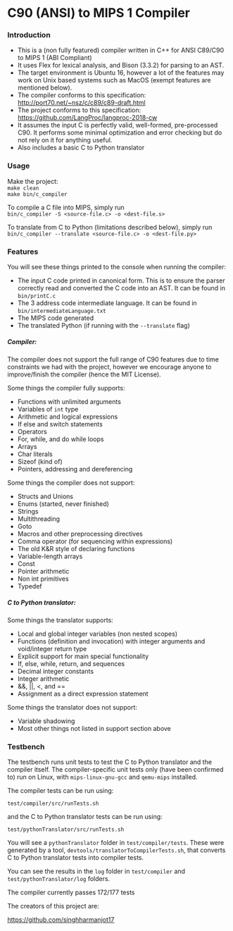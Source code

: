 # C90 (ANSI) to MIPS 1 Compiler

### Introduction

- This is a (non fully featured) compiler written in C++ for ANSI C89/C90 to MIPS 1 (ABI Compliant)
- It uses Flex for lexical analysis, and Bison (3.3.2) for parsing to an AST.
- The target environment is Ubuntu 16, however a lot of the features may work on Unix based systems such as MacOS (exempt features are mentioned below).
- The compiler conforms to this specification: http://port70.net/~nsz/c/c89/c89-draft.html
- The project conforms to this specification: https://github.com/LangProc/langproc-2018-cw
- It assumes the input C is perfectly valid, well-formed, pre-processed C90. It performs some minimal optimization and error checking but do not rely on it for anything useful.
- Also includes a basic C to Python translator

### Usage

Make the project:  
`make clean`  
`make bin/c_compiler`

To compile a C file into MIPS, simply run  
`bin/c_compiler -S <source-file.c> -o <dest-file.s>`

To translate from C to Python (limitations described below), simply run  
`bin/c_compiler --translate <source-file.c> -o <dest-file.py>`

### Features

You will see these things printed to the console when running the compiler:

- The input C code printed in canonical form. This is to ensure the parser correctly read and converted the C code into an AST. It can be found in `bin/printC.c`
- The 3 address code intermediate language. It can be found in `bin/intermediateLanguage.txt`
- The MIPS code generated
- The translated Python (if running with the `--translate` flag)

##### Compiler:

The compiler does not support the full range of C90 features due to time constraints we had with the project, however we encourage anyone to improve/finish the compiler (hence the MIT License).

Some things the compiler fully supports:

- Functions with unlimited arguments
- Variables of `int` type
- Arithmetic and logical expressions
- If else and switch statements
- Operators
- For, while, and do while loops
- Arrays
- Char literals
- Sizeof (kind of)
- Pointers, addressing and dereferencing

Some things the compiler does not support:

- Structs and Unions
- Enums (started, never finished)
- Strings
- Multithreading
- Goto
- Macros and other preprocessing directives
- Comma operator (for sequencing within expressions)
- The old K&R style of declaring functions
- Variable-length arrays
- Const
- Pointer arithmetic
- Non int primitives
- Typedef

##### C to Python translator:

Some things the translator supports:

- Local and global integer variables (non nested scopes)
- Functions (definition and invocation) with integer arguments and void/integer return type
- Explicit support for main special functionality
- If, else, while, return, and sequences
- Decimal integer constants
- Integer arithmetic
- &&, ||, <, and ==
- Assignment as a direct expression statement

Some things the translator does not support:

- Variable shadowing
- Most other things not listed in support section above

### Testbench

The testbench runs unit tests to test the C to Python translator and the compiler itself. The compiler-specific unit tests only (have been confirmed to) run on Linux, with `mips-linux-gnu-gcc` and `qemu-mips` installed.

The compiler tests can be run using:

`test/compiler/src/runTests.sh`

and the C to Python translator tests can be run using:

`test/pythonTranslator/src/runTests.sh`

You will see a `pythonTranslator` folder in `test/compiler/tests`. These were generated by a tool, `devtools/translatorToCompilerTests.sh`, that converts C to Python translator tests into compiler tests.

You can see the results in the `log` folder in `test/compiler` and `test/pythonTranslator/log` folders.

The compiler currently passes 172/177 tests

The creators of this project are:

https://github.com/singhharmanjot17
